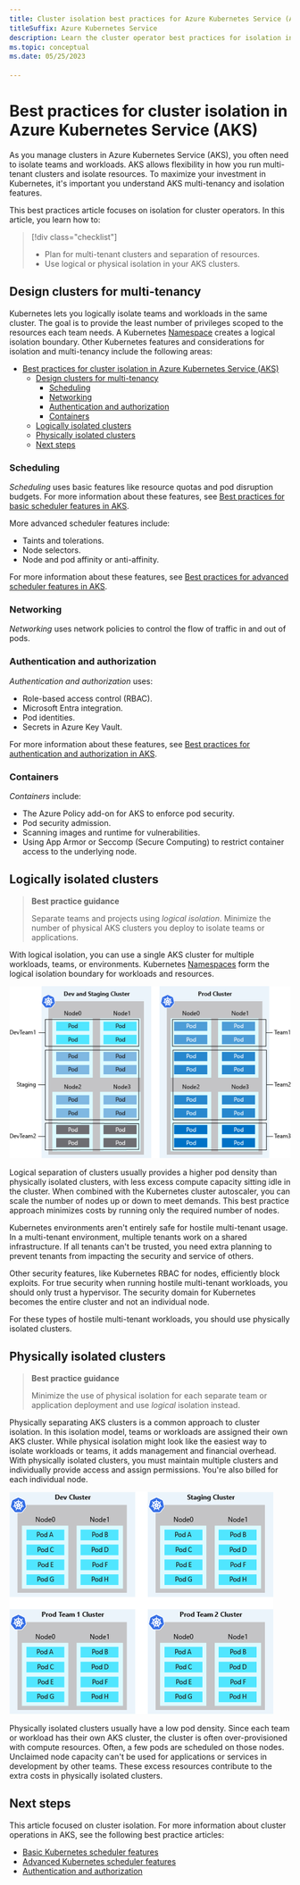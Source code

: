 ```yaml
---
title: Cluster isolation best practices for Azure Kubernetes Service (AKS) 
titleSuffix: Azure Kubernetes Service
description: Learn the cluster operator best practices for isolation in Azure Kubernetes Service (AKS).
ms.topic: conceptual
ms.date: 05/25/2023

---
```


# Best practices for cluster isolation in Azure Kubernetes Service (AKS)

As you manage clusters in Azure Kubernetes Service (AKS), you often need to isolate teams and workloads. AKS allows flexibility in how you run multi-tenant clusters and isolate resources. To maximize your investment in Kubernetes, it's important you understand AKS multi-tenancy and isolation features.

This best practices article focuses on isolation for cluster operators. In this article, you learn how to:

> [!div class="checklist"]
>
> * Plan for multi-tenant clusters and separation of resources.
> * Use logical or physical isolation in your AKS clusters.

## Design clusters for multi-tenancy

Kubernetes lets you logically isolate teams and workloads in the same cluster. The goal is to provide the least number of privileges scoped to the resources each team needs. A Kubernetes [Namespace][k8s-namespaces] creates a logical isolation boundary. Other Kubernetes features and considerations for isolation and multi-tenancy include the following areas:

- [Best practices for cluster isolation in Azure Kubernetes Service (AKS)](#best-practices-for-cluster-isolation-in-azure-kubernetes-service-aks)
  - [Design clusters for multi-tenancy](#design-clusters-for-multi-tenancy)
    - [Scheduling](#scheduling)
    - [Networking](#networking)
    - [Authentication and authorization](#authentication-and-authorization)
    - [Containers](#containers)
  - [Logically isolated clusters](#logically-isolated-clusters)
  - [Physically isolated clusters](#physically-isolated-clusters)
  - [Next steps](#next-steps)

### Scheduling

*Scheduling* uses basic features like resource quotas and pod disruption budgets. For more information about these features, see [Best practices for basic scheduler features in AKS][aks-best-practices-scheduler].

More advanced scheduler features include:

* Taints and tolerations.
* Node selectors.
* Node and pod affinity or anti-affinity.

For more information about these features, see [Best practices for advanced scheduler features in AKS][aks-best-practices-advanced-scheduler].

### Networking

*Networking* uses network policies to control the flow of traffic in and out of pods.

### Authentication and authorization

*Authentication and authorization* uses:

* Role-based access control (RBAC).
* Microsoft Entra integration.
* Pod identities.
* Secrets in Azure Key Vault.

For more information about these features, see [Best practices for authentication and authorization in AKS][aks-best-practices-identity].

### Containers

*Containers* include:

* The Azure Policy add-on for AKS to enforce pod security.
* Pod security admission.
* Scanning images and runtime for vulnerabilities.
* Using App Armor or Seccomp (Secure Computing) to restrict container access to the underlying node.

## Logically isolated clusters

> **Best practice guidance**
>
> Separate teams and projects using *logical isolation*. Minimize the number of physical AKS clusters you deploy to isolate teams or applications.

With logical isolation, you can use a single AKS cluster for multiple workloads, teams, or environments. Kubernetes [Namespaces][k8s-namespaces] form the logical isolation boundary for workloads and resources.

![Logical isolation of a Kubernetes cluster in AKS](media/operator-best-practices-cluster-isolation/logical-isolation.png)

Logical separation of clusters usually provides a higher pod density than physically isolated clusters, with less excess compute capacity sitting idle in the cluster. When combined with the Kubernetes cluster autoscaler, you can scale the number of nodes up or down to meet demands. This best practice approach minimizes costs by running only the required number of nodes.

Kubernetes environments aren't entirely safe for hostile multi-tenant usage. In a multi-tenant environment, multiple tenants work on a shared infrastructure. If all tenants can't be trusted, you need extra planning to prevent tenants from impacting the security and service of others.

Other security features, like Kubernetes RBAC for nodes, efficiently block exploits. For true security when running hostile multi-tenant workloads, you should only trust a hypervisor. The security domain for Kubernetes becomes the entire cluster and not an individual node.

For these types of hostile multi-tenant workloads, you should use physically isolated clusters.

## Physically isolated clusters

> **Best practice guidance**
>
> Minimize the use of physical isolation for each separate team or application deployment and use *logical* isolation instead.

Physically separating AKS clusters is a common approach to cluster isolation. In this isolation model, teams or workloads are assigned their own AKS cluster. While physical isolation might look like the easiest way to isolate workloads or teams, it adds management and financial overhead. With physically isolated clusters, you must maintain multiple clusters and individually provide access and assign permissions. You're also billed for each individual node.

![Physical isolation of individual Kubernetes clusters in AKS](media/operator-best-practices-cluster-isolation/physical-isolation.png)

Physically isolated clusters usually have a low pod density. Since each team or workload has their own AKS cluster, the cluster is often over-provisioned with compute resources. Often, a few pods are scheduled on those nodes. Unclaimed node capacity can't be used for applications or services in development by other teams. These excess resources contribute to the extra costs in physically isolated clusters.

## Next steps

This article focused on cluster isolation. For more information about cluster operations in AKS, see the following best practice articles:

* [Basic Kubernetes scheduler features][aks-best-practices-scheduler]
* [Advanced Kubernetes scheduler features][aks-best-practices-advanced-scheduler]
* [Authentication and authorization][aks-best-practices-identity]

<!-- EXTERNAL LINKS -->

<!-- INTERNAL LINKS -->
[k8s-namespaces]: concepts-clusters-workloads.md#namespaces
[aks-best-practices-scheduler]: operator-best-practices-scheduler.md
[aks-best-practices-advanced-scheduler]: operator-best-practices-advanced-scheduler.md
[aks-best-practices-identity]: operator-best-practices-identity.md
